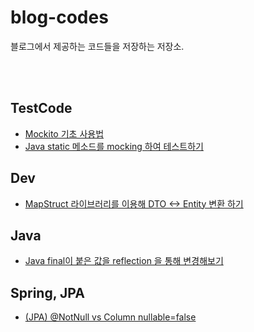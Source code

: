 # blog-codes
블로그에서 제공하는 코드들을 저장하는 저장소.

<br>
<br>

## TestCode
- [Mockito 기초 사용법](https://unluckyjung.github.io/testcode/2021/11/29/Mokito-Basic/)
- [Java static 메소드를 mocking 하여 테스트하기](https://unluckyjung.github.io/testcode/2021/12/20/Mockito-StaticMethod-Mocking/)

## Dev
- [MapStruct 라이브러리를 이용해 DTO <-> Entity 변환 하기](https://unluckyjung.github.io/dev/2021/11/20/Dto-Entity-Mapper/)

## Java
- [Java final이 붙은 값을 reflection 을 통해 변경해보기](https://unluckyjung.github.io/java/2022/02/04/java-reflection-change-final-value/)

## Spring, JPA
- [(JPA) @NotNull vs Column nullable=false](https://unluckyjung.github.io/jpa/2022/01/17/JPA-Notnull-Column/)
